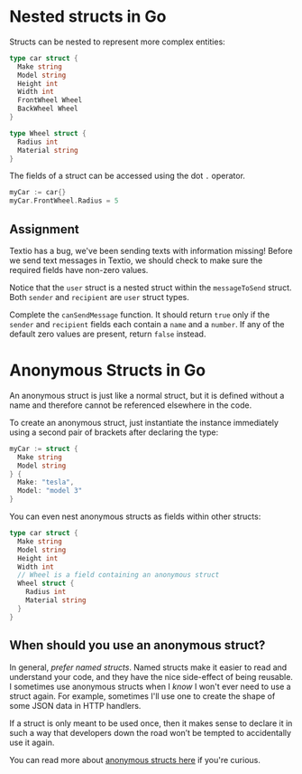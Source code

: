 # Nested structs in Go

Structs can be nested to represent more complex entities:

```go
type car struct {
  Make string
  Model string
  Height int
  Width int
  FrontWheel Wheel
  BackWheel Wheel
}

type Wheel struct {
  Radius int
  Material string
}
```

The fields of a struct can be accessed using the dot `.` operator.

```go
myCar := car{}
myCar.FrontWheel.Radius = 5
```

## Assignment

Textio has a bug, we've been sending texts with information missing! Before we send text messages in Textio, we should check to make sure the required fields have non-zero values.

Notice that the `user` struct is a nested struct within the `messageToSend` struct. Both `sender` and `recipient` are `user` struct types.

Complete the `canSendMessage` function. It should return `true` only if the `sender` and `recipient` fields each contain a `name` and a `number`. If any of the default zero values are present, return `false` instead.


# Anonymous Structs in Go

An anonymous struct is just like a normal struct, but it is defined without a name and therefore cannot be referenced elsewhere in the code.

To create an anonymous struct, just instantiate the instance immediately using a second pair of brackets after declaring the type:

```go
myCar := struct {
  Make string
  Model string
} {
  Make: "tesla",
  Model: "model 3"
}
```

You can even nest anonymous structs as fields within other structs:

```go
type car struct {
  Make string
  Model string
  Height int
  Width int
  // Wheel is a field containing an anonymous struct
  Wheel struct {
    Radius int
    Material string
  }
}
```

## When should you use an anonymous struct?

In general, *prefer named structs*. Named structs make it easier to read and understand your code, and they have the nice side-effect of being reusable. I sometimes use anonymous structs when I *know* I won't ever need to use a struct again. For example, sometimes I'll use one to create the shape of some JSON data in HTTP handlers.

If a struct is only meant to be used once, then it makes sense to declare it in such a way that developers down the road won’t be tempted to accidentally use it again.

You can read more about [anonymous structs here](https://blog.boot.dev/golang/anonymous-structs-golang/) if you're curious.

